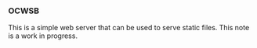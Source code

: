 ### OCWSB

This is a simple web server that can be used to serve static files.
This note is a work in progress.
